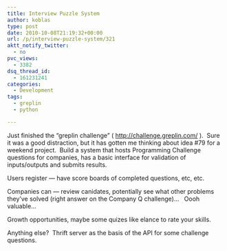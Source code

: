 ```yaml
---
title: Interview Puzzle System
author: koblas
type: post
date: 2010-10-08T21:19:32+00:00
url: /p/interview-puzzle-system/321
aktt_notify_twitter:
  - no
pvc_views:
  - 3382
dsq_thread_id:
  - 161231241
categories:
  - Development
tags:
  - greplin
  - python

---
```

Just finished the &#8220;greplin challenge&#8221; ( http://challenge.greplin.com/ ).  Sure it was a good distraction, but it has gotten me thinking about idea #79 for a weekend project.  Build a system that hosts Programming Challenge questions for companies, has a basic interface for validation of inputs/outputs and submits results.

Users register &#8212; have score boards of completed questions, etc, etc.

Companies can &#8212; review canidates, potentially see what other problems they&#8217;ve solved (right answer on the Company Q challenge)&#8230;   Oooh valuable&#8230;

Growth opportunities, maybe some quizes like elance to rate your skills.

Anything else?  Thrift server as the basis of the API for some challenge questions.
